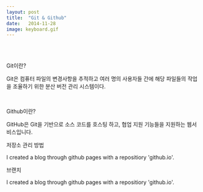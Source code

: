 ```yaml
---
layout: post
title:  "Git & Github"
date:   2014-11-28
image: keyboard.gif
---
```

<br><br>
<p class="subtitle">Git이란?<p>
<p>Git은 컴퓨터 파일의 변경사항을 추적하고 여러 명의 사용자들 간에 해당 파일들의 작업을 조율하기 위한 분산 버전 관리 시스템이다.<p>
<br>
<p class="subtitle">Github이란?<p>
<p>GitHub은 Git을 기반으로 소스 코드를 호스팅 하고, 협업 지원 기능들을 지원하는 웹서비스입니다. <p>
<p class="intro"></span>저장소 관리 방법<p>
<p class="firstpost">I created a blog through github pages with a repositiory 'github.io'.<p>
<p class="intro"></span>브랜치<p>
<p class="firstpost">I created a blog through github pages with a repositiory 'github.io'.<p>
